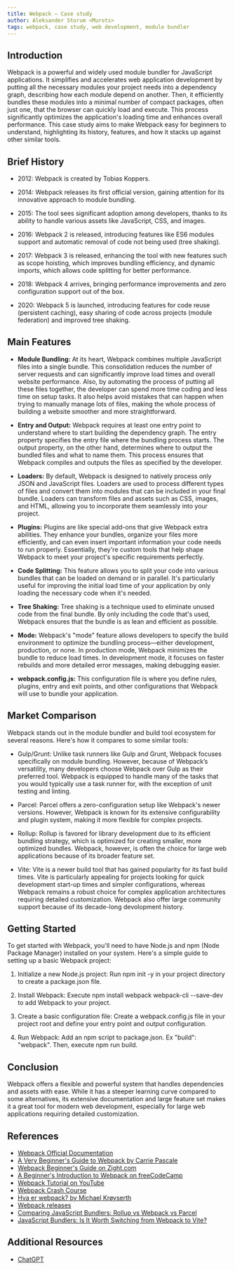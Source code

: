 ```yaml
---
title: Webpack – Case study
author: Aleksander Storum <Murots>
tags: webpack, case study, web development, module bundler
---
```


## Introduction

Webpack is a powerful and widely used module bundler for JavaScript applications. It simplifies and accelerates web application development by putting all the necessary modules your project needs into a dependency graph, describing how each module depend on another. Then, it efficiently bundles these modules into a minimal number of compact packages, often just one, that the browser can quickly load and execute. This process significantly optimizes the application's loading time and enhances overall performance. This case study aims to make Webpack easy for beginners to understand, highlighting its history, features, and how it stacks up against other similar tools.

## Brief History

- 2012: Webpack is created by Tobias Koppers.

- 2014: Webpack releases its first official version, gaining attention for its innovative approach to module bundling.

- 2015: The tool sees significant adoption among developers, thanks to its ability to handle various assets like JavaScript, CSS, and images.

- 2016: Webpack 2 is released, introducing features like ES6 modules support and automatic removal of code not being used (tree shaking).

- 2017: Webpack 3 is released, enhancing the tool with new features such as scope hoisting, which improves bundling efficiency, and dynamic imports, which allows code splitting for better performance.

- 2018: Webpack 4 arrives, bringing performance improvements and zero configuration support out of the box.

- 2020: Webpack 5 is launched, introducing features for code reuse (persistent caching), easy sharing of code across projects (module federation) and improved tree shaking.

## Main Features

- **Module Bundling:** At its heart, Webpack combines multiple JavaScript files into a single bundle. This consolidation reduces the number of server requests and can significantly improve load times and overall website performance. Also, by automating the process of putting all these files together, the developer can spend more time coding and less time on setup tasks. It also helps avoid mistakes that can happen when trying to manually manage lots of files, making the whole process of building a website smoother and more straightforward.

- **Entry and Output:** Webpack requires at least one entry point to understand where to start building the dependency graph. The entry property specifies the entry file where the bundling process starts. The output property, on the other hand, determines where to output the bundled files and what to name them. This process ensures that Webpack compiles and outputs the files as specified by the developer.

- **Loaders:** By default, Webpack is designed to natively process only JSON and JavaScript files. Loaders are used to process different types of files and convert them into modules that can be included in your final bundle. Loaders can transform files and assets such as CSS, images, and HTML, allowing you to incorporate them seamlessly into your project.

- **Plugins:** Plugins are like special add-ons that give Webpack extra abilities. They enhance your bundles, organize your files more efficiently, and can even insert important information your code needs to run properly. Essentially, they're custom tools that help shape Webpack to meet your project's specific requirements perfectly.

- **Code Splitting:** This feature allows you to split your code into various bundles that can be loaded on demand or in parallel. It's particularly useful for improving the initial load time of your application by only loading the necessary code when it's needed.

- **Tree Shaking:** Tree shaking is a technique used to eliminate unused code from the final bundle. By only including the code that's used, Webpack ensures that the bundle is as lean and efficient as possible.

- **Mode:** Webpack's "mode" feature allows developers to specify the build environment to optimize the bundling process—either development, production, or none. In production mode, Webpack minimizes the bundle to reduce load times. In development mode, it focuses on faster rebuilds and more detailed error messages, making debugging easier.

- **webpack.config.js:** This configuration file is where you define rules, plugins, entry and exit points, and other configurations that Webpack will use to bundle your application.

## Market Comparison

Webpack stands out in the module bundler and build tool ecosystem for several reasons. Here's how it compares to some similar tools:

- Gulp/Grunt: Unlike task runners like Gulp and Grunt, Webpack focuses specifically on module bundling. However, because of Webpack’s versatility, many developers choose Webpack over Gulp as their preferred tool. Webpack is equipped to handle many of the tasks that you would typically use a task runner for, with the exception of unit testing and linting.

- Parcel: Parcel offers a zero-configuration setup like Webpack's newer versions. However, Webpack is known for its extensive configurability and plugin system, making it more flexible for complex projects.

- Rollup: Rollup is favored for library development due to its efficient bundling strategy, which is optimized for creating smaller, more optimized bundles. Webpack, however, is often the choice for large web applications because of its broader feature set.

- Vite: Vite is a newer build tool that has gained popularity for its fast build times. Vite is particularly appealing for projects looking for quick development start-up times and simpler configurations, whereas Webpack remains a robust choice for complex application architectures requiring detailed customization. Webpack also offer large community support because of its decade-long devolopment history.

## Getting Started

To get started with Webpack, you'll need to have Node.js and npm (Node Package Manager) installed on your system. Here's a simple guide to setting up a basic Webpack project:

1. Initialize a new Node.js project: Run npm init -y in your project directory to create a package.json file.

2. Install Webpack: Execute npm install webpack webpack-cli --save-dev to add Webpack to your project.

3. Create a basic configuration file: Create a webpack.config.js file in your project root and define your entry point and output configuration.

4. Run Webpack: Add an npm script to package.json. Ex "build": "webpack". Then, execute npm run build.

## Conclusion

Webpack offers a flexible and powerful system that handles dependencies and assets with ease. While it has a steeper learning curve compared to some alternatives, its extensive documentation and large feature set makes it a great tool for modern web development, especially for large web applications requiring detailed customization.

## References

- [Webpack Official Documentation](https://webpack.js.org/)
- [A Very Beginner's Guide to Webpack by Carrie Pascale](https://dev.to/carriepascale/a-very-beginner-s-guide-to-webpack-2jal)
- [Webpack Beginner's Guide on Zight.com](https://zight.com/blog/webpack-beginners-guide/)
- [A Beginner's Introduction to Webpack on freeCodeCamp](https://www.freecodecamp.org/news/a-beginners-introduction-to-webpack-2620415e46b3/)
- [Webpack Tutorial on YouTube](https://www.youtube.com/watch?v=5IG4UmULyoA&t=312s)
- [Webpack Crash Course](https://www.youtube.com/watch?v=IZGNcSuwBZs&t=667s)
- [Hva er webpack? by Michael Krøyserth](https://michaelsimsoe.no/hva-er-webpack-en-introduksjon)
- [Webpack releases](https://github.com/webpack/webpack/releases)
- [Comparing JavaScript Bundlers: Rollup vs Webpack vs Parcel](https://kinsta.com/blog/rollup-vs-webpack-vs-parcel/)
- [JavaScript Bundlers: Is It Worth Switching from Webpack to Vite?](https://career.comarch.com/blog/javascript-bundlers-is-it-worth-switching-from-webpack-to-vite/)

## Additional Resources

- [ChatGPT](https://chat.openai.com/)
